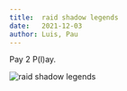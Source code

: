 ```yaml
---
title:  raid shadow legends
date:   2021-12-03
author: Luis, Pau
---
```


Pay 2 P(l)ay.

![raid shadow legends](img/raidShadowLegends.png)

